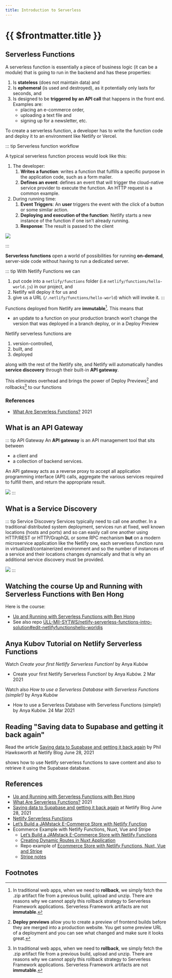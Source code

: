 ```yaml
---
title: Introduction to Serverless
---
```

# {{ $frontmatter.title }}

## Serverless Functions

A serverless function is essentially a piece of business logic (it can be a module) that is going to run in the backend and has these properties: 

1. Is **stateless** (does not maintain data) and 
2. Is **ephemeral** (is used and destroyed), as it potentially only lasts for seconds, and
3. Is designed to be **triggered by an API call** that happens in the front end. Examples are: 
   * placing an e-commerce order, 
   * uploading a text file and 
   * signing up for a newsletter, etc.


To create a serverless function, a developer has to write the function code and deploy it to an environment like Netlify or Vercel.

::: tip Serverless function workflow

A typical serverless function process would look like this:

1. The developer:
   1.   **Writes a function**: writes a function that fulfills a specific purpose in the application code, such as a form mailer.
   2.   **Defines an event**: defines an event that will trigger the cloud-native service provider to execute the function. An HTTP request is a common example.
2. During running time:
   1. **Event Triggers**: An **user** triggers the event with the click of a button or some similar action.
   2. **Deploying and execution of the function**: Netlify starts a new instance of the function if one isn’t already running.
   3. **Response**: The result is passed to the client
  
![](/images/how-do-serverless-functions-work.png)

:::

**Serverless functions** open a world of possibilities for running **on-demand**, server-side code without having to run a dedicated server. 

::: tip With Netlify Functions we can 
1. put code into a `netlify/functions` folder (i.e `netlify/functions/hello-world.js`) in our project, and 
2. Netlify will deploy it for us and 
3. give us a URL (`/.netlify/functions/hello-world`) which will invoke it.
::: 

Functions deployed from Netlify are **immutable**[^2]. This means that 

* an update to a function on your production branch won’t change the version that was deployed in a branch deploy, or in a Deploy Preview

Netlify serverless functions are 

1. version-controlled, 
2. built, and 
3. deployed 
 
along with the rest of the Netlify site, and Netlify will automatically handles **service discovery** through their built-in **API gateway**. 

This eliminates overhead and brings the power of Deploy Previews[^1] and rollbacks[^2] to our functions

### References

* [What Are Serverless Functions?](https://www.splunk.com/en_us/data-insider/what-are-serverless-functions.html) 2021


## What is an API Gateway

::: tip API Gateway
An **API gateway** is an API management tool that sits between 
* a client and 
* a collection of backend services. 
 
An API gateway acts as a reverse proxy to accept all application programming interface (API) calls, aggregate the various services required to fulfill them, and return the appropriate result.

![](/images/api-gateway.png)
:::

## What is a Service Discovery

::: tip Service Discovery
Services typically need to call one another.
In a traditional distributed system deployment, services run at fixed, well known locations (hosts and ports) and so can easily call one another using HTTP/REST or HTTP/GraphQL or some RPC mechanism **but** on a modern microservice application like the Netlify one, each serverless function  runs in virtualized/containerized environment and so the number of instances of a service and their locations changes dynamically and that is why an additional service discovery must be provided. 

[![](/images/discovery-problem.jpg)](https://microservices.io/patterns/client-side-discovery.html)
:::

## Watching the course Up and Running with Serverless Functions with Ben Hong

Here is the course:

* [Up and Running with Serverless Functions with Ben Hong](https://explorers.netlify.com/learn/up-and-running-with-serverless-functions)
* See also repo [ULL-MII-SYTWS/netlify-serverless-functions-intro-solution#edit-netlifyfunctionshello-worldjs](https://github.com/ULL-MII-SYTWS/netlify-serverless-functions-intro-solution#edit-netlifyfunctionshello-worldjs)


## Anya Kubov Tutorial on Netlify Serverless Functions

Watch  *Create your first Netlify Serverless Function!* by Anya Kubów

* Create your first Netlify Serverless Function! by Anya Kubów. 2 Mar 2021 
  
  <youtube id="n_KASTN0gUE"></youtube>


Watch also *How to use a Serverless Database with Serverless Functions (simple!)* by Anya Kubów

* How to use a Serverless Database with Serverless Functions (simple!) by Anya Kubów.  24 Mar 2021 
  
  <youtube id="4JK1XmqLqnw"></youtube> 

## Reading "Saving data to Supabase and getting it back again"

Read the article [Saving data to Supabase and getting it back again](https://www.netlify.com/blog/2021/06/28/saving-data-to-supabase-and-getting-it-back-again/) by Phil Hawksworth at Netlify Blog June 28, 2021

shows how to use Netlify serverless functions to save content and also to retrieve it using the Supabase database.

## References

* [Up and Running with Serverless Functions with Ben Hong](https://explorers.netlify.com/learn/up-and-running-with-serverless-functions)
* [What Are Serverless Functions?](https://www.splunk.com/en_us/data-insider/what-are-serverless-functions.html) 2021
* [Saving data to Supabase and getting it back again](https://www.netlify.com/blog/2021/06/28/saving-data-to-supabase-and-getting-it-back-again/) at Netlify Blog June 28, 2021
* [Netlify Serverless Functions](https://docs.netlify.com/functions/overview/?_ga=2.94572636.1599880915.1669995646-1446704997.1668527962)
* [Let’s Build a JAMstack E-Commerce Store with Netlify Function](https://css-tricks.com/lets-build-a-jamstack-e-commerce-store-with-netlify-functions/)
* Ecommerce Example with Netlify Functions, Nuxt, Vue and Stripe
  * [Let’s Build a JAMstack E-Commerce Store with Netlify Functions](https://css-tricks.com/lets-build-a-jamstack-e-commerce-store-with-netlify-functions/)
  * [Creating Dynamic Routes in Nuxt Application](https://css-tricks.com/creating-dynamic-routes-in-a-nuxt-application/)
  * Repo example of [Ecommerce Store with Netlify Functions, Nuxt, Vue and Stripe](https://github.com/sdras/ecommerce-netlify)
  * [Stripe notes](stripe)

## Footnotes

[^1]:  **Deploy previews** allow you to create a preview of frontend builds before they are merged into a production website. You get some preview URL of a deployment and you can see what changed and make sure it looks great.
[^2]: In traditional web apps, when we need to **rollback**, we simply fetch the .zip artifact file from a previous build, upload and unzip.  There are reasons why we cannot apply this  rollback strategy to Serverless Framework applications. Serverless Framework artifacts are not **immutable**.
